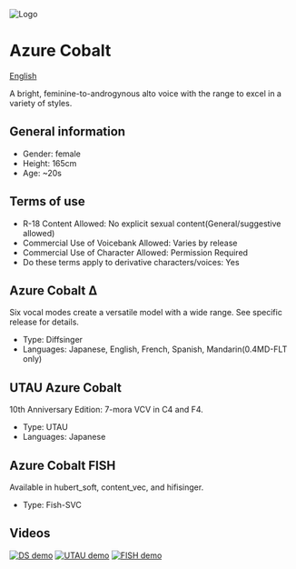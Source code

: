 ![Logo](https://user-images.githubusercontent.com/99069711/224456484-4f8df79d-c828-4acf-bb25-df4b6c6db97e.png)
# Azure Cobalt
[English](README.md)

A bright, feminine-to-androgynous alto voice with the range to excel in a variety of styles.

## General information
- Gender: female
- Height: 165cm
- Age: ~20s

## Terms of use
- R-18 Content Allowed: No explicit sexual content(General/suggestive allowed)
- Commercial Use of Voicebank Allowed: Varies by release
- Commercial Use of Character Allowed: Permission Required
- Do these terms apply to derivative characters/voices: Yes


## Azure Cobalt Δ
Six vocal modes create a versatile model with a wide range. See specific release for details.
- Type: Diffsinger
- Languages: Japanese, English, French, Spanish, Mandarin(0.4MD-FLT only)

## UTAU Azure Cobalt
10th Anniversary Edition: 7-mora VCV in C4 and F4.
- Type: UTAU
- Languages: Japanese

## Azure Cobalt FISH
Available in hubert_soft, content_vec, and hifisinger.
- Type: Fish-SVC

## Videos
[![DS demo](https://github.com/user-attachments/assets/9046d946-03e4-42d2-a6cb-953b80411bfb)](https://youtu.be/OVD4vuv8y_c)
[![UTAU demo](https://github.com/user-attachments/assets/a2d69a19-77c2-4d31-a70d-3021afc03485)](https://youtu.be/5g9Zjj8rcLU)
[![FISH demo](https://github.com/user-attachments/assets/fb6c2164-c4b2-403b-b52b-59779b1ac2a9)](https://youtu.be/w_V1nXRunXY)
